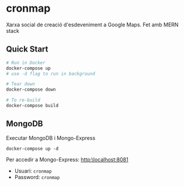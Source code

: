 # cronmap
Xarxa social de creació d'esdeveniment a Google Maps. Fet amb MERN stack

## Quick Start

```bash
# Run in Docker
docker-compose up
# use -d flag to run in background

# Tear down
docker-compose down

# To re-build
docker-compose build
```

## MongoDB
Executar MongoDB i Mongo-Express
```
docker-compose up -d
```
Per accedir a Mongo-Express:
[http:\\localhost:8081](http:\\localhost:8081)
- Usuari: ```cronmap```
- Password: ```cronmap```